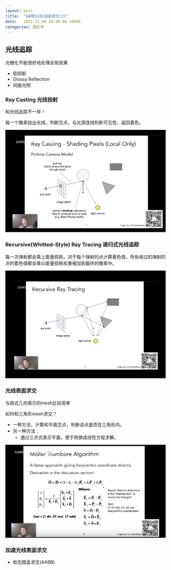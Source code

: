 ```yaml
---
layout: post
title:  "GAMES101渲染部分(2)"
date:   2021-11-08 20:30:00 +0800
categories: 图形学
---
```






## 光线追踪

光栅化不能很好地处理全局效果

- 软阴影
- Glossy Reflection
- 间接光照



### Ray Casting 光线投射

和光线追踪不一样！

每一个像素投出光线，判断交点，与光源连线判断可见性，返回着色。

![image-20211108222342280](/assets/2021-11-08-GAMES101渲染部分【二】.assets/image-20211108222342280.png)



### Recursive(Whitted-Style) Ray Tracing 递归式光线追踪

每一次弹射都会乘上能量损耗，对于每个弹射的点计算着色值，所有经过的弹射的点的着色值都会乘以能量损耗权重被加到最终的像素中。

![image-20211108222620010](/assets/2021-11-08-GAMES101渲染部分【二】.assets/image-20211108222620010.png)





### 光线表面求交

与隐式几何表示的mesh比较简单

如何和三角形mesh求交？

- 一种方法，计算和平面交点，判断该点是否在三角形内。
- 另一种方法：
  - 通过三点式表示平面，便于转换成线性方程求解。

![image-20211108223212786](/assets/2021-11-08-GAMES101渲染部分【二】.assets/image-20211108223212786.png)



### 加速光线表面求交

- 和包围盒求交(AABB)
